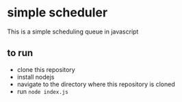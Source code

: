 # simple scheduler
This is a simple scheduling queue in javascript

## to run
- clone this repository
- install nodejs
- navigate to the directory where this repository is cloned
- run ```node index.js```
